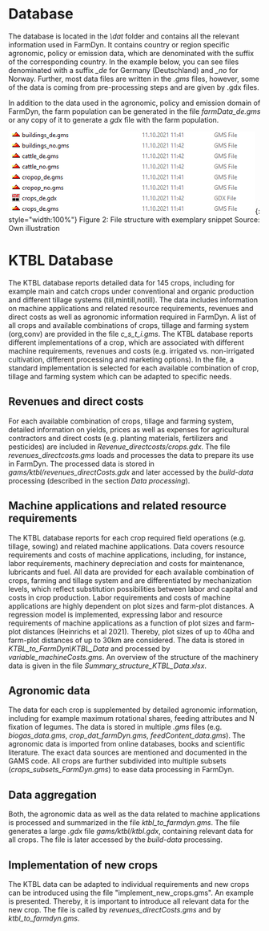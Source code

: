 # Database

The database is located in the *\dat* folder and contains all the relevant information used in FarmDyn. It contains country or region specific agronomic, policy or emission data, which are denominated with the suffix of the corresponding country. In the example below, you can see files denominated with a suffix *\_de* for Germany (Deutschland) and *\_no* for Norway. Further, most data files are written in the *.gms* files, however, some of the data is coming from pre-processing steps and are given by .gdx files.

In addition to the data used in the agronomic, policy and emission domain of FarmDyn, the farm population can be generated in the file *farmData_de.gms* or any copy of it to generate a *gdx* file with the farm population.

![](../../media/Data/Folder_Structure.png){: style="width:100%"}
Figure 2: File structure with exemplary snippet
Source: Own illustration


# KTBL Database

The KTBL database reports detailed data for 145 crops, including for example main and catch crops under conventional and organic production and different tillage systems (till,mintill,notill). The data includes information on machine applications and related resource requirements, revenues and direct costs as well as agronomic information required in FarmDyn.
A list of all crops and available combinations of crops, tillage and farming system (org,conv) are provided in the file *c_s_t_i.gms*. The KTBL database reports different implementations of a crop, which are associated with different machine requirements, revenues and costs (e.g. irrigated vs. non-irrigated cultivation, different processing and marketing options). In the file, a standard implementation is selected for each available combination of crop, tillage and farming system which can be adapted to specific needs.

## Revenues and direct costs

For each available combination of crops, tillage and farming system, detailed information on yields, prices as well as expenses for agricultural contractors and direct costs (e.g. planting materials, fertilizers and pesticides) are included in *Revenue_directcosts/crops.gdx*. The file *revenues_directcosts.gms* loads and processes the data to prepare its use in FarmDyn. The processed data is stored in *gams/ktbl/revenues_directCosts.gdx* and later accessed by the *build-data* processing (described in the section *Data processing*).

## Machine applications and related resource requirements

The KTBL database reports for each crop required field operations (e.g. tillage, sowing) and related machine applications.  Data covers resource requirements and costs of machine applications, including, for instance, labor requirements, machinery depreciation and costs for maintenance, lubricants and fuel. All data are provided for each available combination of crops, farming and tillage system and are differentiated by mechanization levels, which reflect substitution possibilities between labor and capital and costs in crop production. Labor requirements and costs of machine applications are highly dependent on plot sizes and farm-plot distances. A regression model is implemented, expressing labor and resource requirements of machine applications as a function of plot sizes and farm-plot distances (Heinrichs et al 2021). Thereby, plot sizes of up to 40ha and farm-plot distances of up to 30km are considered.
The data is stored in *KTBL_to_FarmDyn\KTBL_Data* and processed by *variable_machineCosts.gms*. An overview of the structure of the machinery data is given in the file *Summary_structure_KTBL_Data.xlsx*.

## Agronomic data  

The data for each crop is supplemented by detailed agronomic information, including for example maximum rotational shares, feeding attributes and N fixation of legumes. The data is stored in multiple *.gms* files (e.g. *biogas_data.gms*, *crop_dat_farmDyn.gms*, *feedContent_data.gms*). The agronomic data is imported from online databases, books and scientific literature. The exact data sources are mentioned and documented in the GAMS code.
All crops are further subdivided into multiple subsets (*crops_subsets_FarmDyn.gms*) to ease data processing in FarmDyn.

## Data aggregation

Both, the agronomic data as well as the data related to machine applications is processed and summarized in the file *ktbl_to_farmdyn.gms*. The file generates a large *.gdx* file *gams/ktbl/ktbl.gdx*, containing relevant data for all crops. The file is later accessed by the *build-data* processing.

## Implementation of new crops  

The KTBL data can be adapted to individual requirements and new crops can be introduced using the file "implement_new_crops.gms". An example is presented. Thereby, it is important to introduce all relevant data for the new crop. The file is called by *revenues_directCosts.gms* and by *ktbl_to_farmdyn.gms*.
